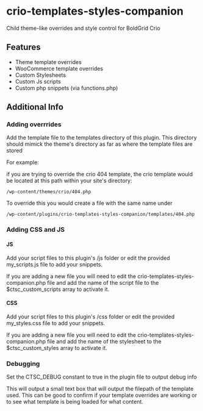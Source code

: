 # crio-templates-styles-companion
Child theme-like overrides and style control for BoldGrid Crio

## Features
- Theme template overrides
- WooCommerce template overrides
- Custom Stylesheets
- Custom Js scripts
- Custom php snippets (via functions.php)

## Additional Info

### Adding overrrides
Add the template file to the templates directory of this plugin. This directory should mimick the theme's directory as far as where the template files are stored

For example:

if you are trying to override the crio 404 template, the crio template would be located at this path within your site's directory:

`/wp-content/themes/crio/404.php`

To override this you would create a file with the same name under

`/wp-content/plugins/crio-templates-styles-companion/templates/404.php`

### Adding CSS and JS 

#### JS
Add your script files to this plugin's /js folder or edit the provided my_scripts.js file to add your snippets. 

If you are adding a new file you will need to edit the crio-templates-styles-companion.php file and add the name of the script file to the $ctsc_custom_scripts array to activate it.

#### CSS 
Add your script files to this plugin's /css folder or edit the provided my_styles.css file to add your snippets. 

If you are adding a new file you will need to edit the crio-templates-styles-companion.php file and add the name of the stylesheet to the $ctsc_custom_styles array to activate it.

### Debugging
Set the CTSC_DEBUG constant to true in the plugin file to output debug info

This will output a small text box that will output the filepath of the template used. This can be good to confirm if your template overrides are working or to see what template is being loaded for what content.
